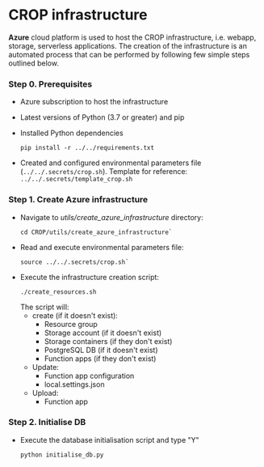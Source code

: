 # CROP infrastructure

**Azure** cloud platform is used to host the CROP infrastructure, i.e. webapp, storage, serverless applications. The creation of the infrastructure is an automated process that can be performed by following few simple steps outlined below.

### Step 0. Prerequisites
  - Azure subscription to host the infrastructure
  - Latest versions of Python (3.7 or greater) and pip
  - Installed Python dependencies

    `pip install -r ../../requirements.txt`

  - Created and configured environmental parameters file (`../../.secrets/crop.sh`). Template for reference: `../../.secrets/template_crop.sh`

### Step 1. Create Azure infrastructure

  - Navigate to _utils/create_azure_infrastructure_ directory:
    ```{bash}
    cd CROP/utils/create_azure_infrastructure`
    ```
  - Read and execute environmental parameters file:
    ```{bash}
    source ../../.secrets/crop.sh`
    ```
  - Execute the infrastructure creation script:
    ```{bash}
    ./create_resources.sh
    ```
    The script will:
      - create (if it doesn't exist):
        - Resource group
        - Storage account (if it doesn't exist)
        - Storage containers (if they don't exist)
        - PostgreSQL DB (if it doesn't exist)
        - Function apps (if they don't exist)
      - Update:
        - Function app configuration
        - local.settings.json
      - Upload:
        - Function app

### Step 2. Initialise DB

  - Execute the database initialisation script and type "Y"

    ```{bash}
    python initialise_db.py
    ```
